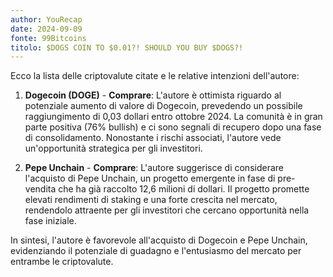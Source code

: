 ```yaml
---
author: YouRecap
date: 2024-09-09
fonte: 99Bitcoins
titolo: $DOGS COIN TO $0.01?! SHOULD YOU BUY $DOGS?!
---
```


Ecco la lista delle criptovalute citate e le relative intenzioni dell'autore:

1. **Dogecoin (DOGE)** - **Comprare**: L'autore è ottimista riguardo al potenziale aumento di valore di Dogecoin, prevedendo un possibile raggiungimento di 0,03 dollari entro ottobre 2024. La comunità è in gran parte positiva (76% bullish) e ci sono segnali di recupero dopo una fase di consolidamento. Nonostante i rischi associati, l'autore vede un'opportunità strategica per gli investitori.

2. **Pepe Unchain** - **Comprare**: L'autore suggerisce di considerare l'acquisto di Pepe Unchain, un progetto emergente in fase di pre-vendita che ha già raccolto 12,6 milioni di dollari. Il progetto promette elevati rendimenti di staking e una forte crescita nel mercato, rendendolo attraente per gli investitori che cercano opportunità nella fase iniziale.

In sintesi, l'autore è favorevole all'acquisto di Dogecoin e Pepe Unchain, evidenziando il potenziale di guadagno e l'entusiasmo del mercato per entrambe le criptovalute.
